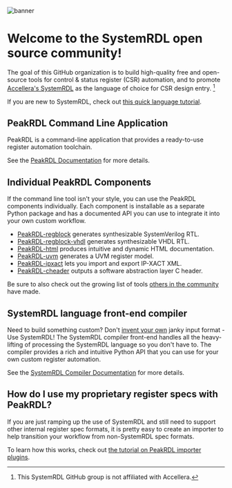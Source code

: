 ![banner](https://raw.githubusercontent.com/SystemRDL/.github/main/profile/banner.jpg)

# Welcome to the SystemRDL open source community!

The goal of this GitHub organization is to build high-quality free and
open-source tools for control & status register (CSR) automation, and to
promote [Accellera's SystemRDL](https://www.accellera.org/downloads/standards/systemrdl)
as the language of choice for CSR design entry. [^1]

If you are new to SystemRDL, check out [this quick language tutorial](https://peakrdl.readthedocs.io/en/latest/systemrdl-tutorial.html).


## PeakRDL Command Line Application
PeakRDL is a command-line application that provides a ready-to-use register
automation toolchain.

See the [PeakRDL Documentation](http://peakrdl.readthedocs.io) for more details.


## Individual PeakRDL Components
If the command line tool isn't your style, you can use the PeakRDL components
individually. Each component is installable as a separate Python package and has
a documented API you can use to integrate it into your own custom workflow.

* [PeakRDL-regblock](https://peakrdl-regblock.readthedocs.io) generates synthesizable SystemVerilog RTL.
* [PeakRDL-regblock-vhdl](https://peakrdl-regblock-vhdl.readthedocs.io) generates synthesizable VHDL RTL.
* [PeakRDL-html](https://github.com/SystemRDL/PeakRDL-html/blob/main/README.md) produces intuitive and dynamic HTML documentation.
* [PeakRDL-uvm](https://github.com/SystemRDL/PeakRDL-uvm/blob/main/README.md) generates a UVM register model.
* [PeakRDL-ipxact](https://peakrdl-ipxact.readthedocs.io) lets you import and export IP-XACT XML.
* [PeakRDL-cheader](https://peakrdl-cheader.readthedocs.io) outputs a software abstraction layer C header.

Be sure to also check out the growing list of tools [others in the community](https://peakrdl.readthedocs.io/en/latest/community.html) have made.

## SystemRDL language front-end compiler
Need to build something custom? Don't [invent your own](https://xkcd.com/927/)
janky input format - Use SystemRDL! The SystemRDL compiler front-end handles all
the heavy-lifting of processing the SystemRDL language so you don't have to.
The compiler provides a rich and intuitive Python API that you can use for your
own custom register automation.

See the [SystemRDL Compiler Documentation](http://systemrdl-compiler.readthedocs.io)
for more details.


## How do I use my proprietary register specs with PeakRDL?
If you are just ramping up the use of SystemRDL and still need to support other
internal register spec formats, it is pretty easy to create an importer to help
transition your workflow from non-SystemRDL spec formats.

To learn how this works, check out [the tutorial on PeakRDL importer plugins](https://peakrdl.readthedocs.io/en/latest/for-devs/importer-plugin.html).


[^1]: This SystemRDL GitHub group is not affiliated with Accellera.
